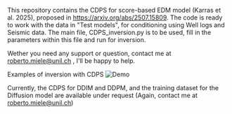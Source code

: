 This repository contains the CDPS for score-based EDM model (Karras et al. 2025), proposed in https://arxiv.org/abs/2507.15809. 
The code is ready to work with the data in "Test models", for conditioning using Well logs and Seismic data. 
The main file, CDPS_inversion.py is to be used, fill in the parameters within this file and run for inversion. 

Wether you need any support or question, contact me at roberto.miele@unil.ch , I'll be happy to help.

Examples of inversion with CDPS
![Demo]([CDPS_EDM/inversion_animation.gif](https://github.com/romiele/CDPS_EDM/blob/main/inversion_animation.gif))



Currently, the CDPS for DDIM and DDPM, and the training dataset for the Diffusion model are available under request (Again, contact me at roberto.miele@unil.ch)


